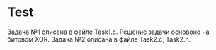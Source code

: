 # Test
Задача №1 описана в файле Task1.c. Решение задачи основоно на битовом XOR.
Задача №2 описана в файле Task2.c, Task2.h.  
